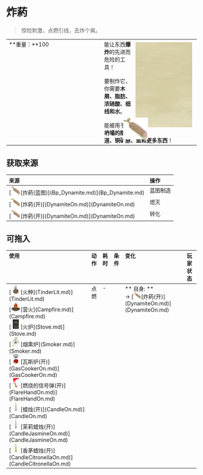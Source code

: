 # 炸‍葯  
> 惊险刺激，点燃引线，去炸个爽。  
  
<table class="table table-bordered" data-toggle="table"  data-show-header="false"><thead style="display:none"><tr ><th  style="width:50%;text-align:left;vertical-align:top;"  >title</th><th  style="width:50%;text-align:left;vertical-align:top;"  ></th></tr></thead><tr ><td  style="width:50%;text-align:left;vertical-align:top;"  >**重量：**100</td><td  style="width:50%;text-align:left;vertical-align:top;"  ><div style="float:right; margin:5px"><div class="gamecard" style="width:150px; height:225px;"><a href="DynamiteOff.md" style="color:black"><img class="bg" decoding="async" src="../wiki/Sprite/BG_SandFront.png" href="a.md" style="max-width:150px;max-height:225px;"><img decoding="async" src="../wiki/Sprite/DynamiteOff.png" class="cardimage" style="transform: translate(-50%, -50%) scale(0.4398826979472141);"><span style="font-size: 25px;">炸‍葯</span></a></div></div>能让东西<b>爆炸</b>的先进而危险的工具！<br><br>要制作它，你需要<b>木屑、脂肪、浓硝酸、细线和水</b>。<br><br>能被用于炸<b>坍塌的隧道、铜矿脉、鱼和更多东西</b>！</td></tr></tbody></table>  
  
## 获取来源  
<table class="table table-bordered" data-toggle="table"  ><thead style=""><tr ><th  style="text-align:left;vertical-align:top;"  >来源</th><th  style="text-align:left;vertical-align:top;"  >操作</th></tr></thead><tr ><td  style="text-align:left;vertical-align:top;"  >[<div style="width:25px;display:inline-block;text-align:center"><img decoding="async" src="../wiki/Sprite/DynamiteOff.png" href="a.md" style="max-width:25px;max-height:25px;"></div>[炸‍葯(蓝图)](Bp_Dynamite.md)](Bp_Dynamite.md)</td><td  style="text-align:left;vertical-align:top;"  >蓝图制造</td></tr><tr ><td  style="text-align:left;vertical-align:top;"  >[<div style="width:25px;display:inline-block;text-align:center"><img decoding="async" src="../wiki/Sprite/DynamiteOn.png" href="a.md" style="max-width:25px;max-height:25px;"></div>[炸‍葯(开)](DynamiteOn.md)](DynamiteOn.md)</td><td  style="text-align:left;vertical-align:top;"  >熄灭</td></tr><tr ><td  style="text-align:left;vertical-align:top;"  >[<div style="width:25px;display:inline-block;text-align:center"><img decoding="async" src="../wiki/Sprite/DynamiteOn.png" href="a.md" style="max-width:25px;max-height:25px;"></div>[炸‍葯(开)](DynamiteOn.md)](DynamiteOn.md)</td><td  style="text-align:left;vertical-align:top;"  >转化</td></tr></tbody></table>  
  
## 可拖入  
<table class="table table-bordered" data-toggle="table"  ><thead style=""><tr ><th  style="text-align:left;vertical-align:top;"  >使用</th><th  style="text-align:left;vertical-align:top;"  >动作</th><th  style="text-align:left;vertical-align:top;"  data-sortable="true"  >耗时</th><th  style="text-align:left;vertical-align:top;"  data-sortable="true"  >条件</th><th  style="text-align:left;vertical-align:top;"  >变化</th><th  style="text-align:left;vertical-align:top;"  data-sortable="true"  >玩家状态</th></tr></thead><tr ><td  style="text-align:left;vertical-align:top;"  >[<div style="width:25px;display:inline-block;text-align:center"><img decoding="async" src="../wiki/Sprite/TinderLit.png" href="a.md" style="max-width:25px;max-height:25px;"></div>[火种](TinderLit.md)](TinderLit.md)<br>[<div style="width:25px;display:inline-block;text-align:center"><img decoding="async" src="../wiki/Sprite/Campfire.png" href="a.md" style="max-width:25px;max-height:25px;"></div>[营火](Campfire.md)](Campfire.md)<br>[<div style="width:25px;display:inline-block;text-align:center"><img decoding="async" src="../wiki/Sprite/StoveOn.png" href="a.md" style="max-width:25px;max-height:25px;"></div>[火炉](Stove.md)](Stove.md)<br>[<div style="width:25px;display:inline-block;text-align:center"><img decoding="async" src="../wiki/Sprite/SmokerFire.png" href="a.md" style="max-width:25px;max-height:25px;"></div>[烟熏炉](Smoker.md)](Smoker.md)<br>[<div style="width:25px;display:inline-block;text-align:center"><img decoding="async" src="../wiki/Sprite/GasCookerOn.png" href="a.md" style="max-width:25px;max-height:25px;"></div>[瓦斯炉(开)](GasCookerOn.md)](GasCookerOn.md)<br>[<div style="width:25px;display:inline-block;text-align:center"><img decoding="async" src="../wiki/Sprite/FlareLit.png" href="a.md" style="max-width:25px;max-height:25px;"></div>[燃烧的信号弹(开)](FlareHandOn.md)](FlareHandOn.md)<br>[<div style="width:25px;display:inline-block;text-align:center"><img decoding="async" src="../wiki/Sprite/CandleOn.png" href="a.md" style="max-width:25px;max-height:25px;"></div>[蜡烛(开)](CandleOn.md)](CandleOn.md)<br>[<div style="width:25px;display:inline-block;text-align:center"><img decoding="async" src="../wiki/Sprite/CandleOnJasmine.png" href="a.md" style="max-width:25px;max-height:25px;"></div>[茉莉蜡烛(开)](CandleJasmineOn.md)](CandleJasmineOn.md)<br>[<div style="width:25px;display:inline-block;text-align:center"><img decoding="async" src="../wiki/Sprite/CandleOnCitronella.png" href="a.md" style="max-width:25px;max-height:25px;"></div>[香茅蜡烛(开)](CandleCitronellaOn.md)](CandleCitronellaOn.md)</td><td  style="text-align:left;vertical-align:top;"  >点燃<br></td><td  style="text-align:left;vertical-align:top;"  >-</td><td  style="text-align:left;vertical-align:top;"  ></td><td  style="text-align:left;vertical-align:top;"  >** 自身: **<br>→ [<div style="width:20px;display:inline-block;text-align:center"><img decoding="async" src="../wiki/Sprite/DynamiteOn.png" href="a.md" style="max-width:20px;max-height:20px;"></div>[炸‍葯(开)](DynamiteOn.md)](DynamiteOn.md)</td><td  style="text-align:left;vertical-align:top;"  ></td></tr></tbody></table>  
  


<script>document.title="炸‍葯 - 卡牌生存百科 Card Survival Wiki";</script>